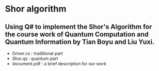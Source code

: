# Shor algorithm
## Using Q# to implement the Shor's Algorithm for the course work of Quantum Computation and Quantum Information by Tian Boyu and Liu Yuxi.
+ Driver.cs : traditional part
+ Shor.qs : quantum part
+ document.pdf : a brief description for our work
